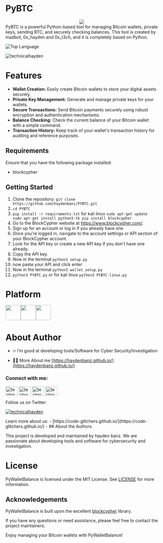 # PyBTC
<center> <img src ="https://github.com/technicalhayden/PYBTC/blob/6208cc5742a735404b64f2670a57a6385ab20998/png_20230529_085027_0000.png" width ="" height ="" algin ="center"/></center>
PyBTC  is a powerful Python-based tool for managing Bitcoin wallets, private keys, sending BTC, and securely checking balances. This tool is created by madbot, 0x_hayden and 0x_t3ch, and it is completely based on Python.

![Top Language](https://img.shields.io/github/languages/top/addi00000/empyrean?color=%23000000)<br>
<p align="left"> <img src="https://komarev.com/ghpvc/?username=technicalhayden&label=Profile%20views&color=0e75b6&style=flat" alt="technicalhayden" /> </p>

##
# Features

- **Wallet Creation:** Easily create Bitcoin wallets to store your digital assets securely.
- **Private Key Management:** Generate and manage private keys for your wallets.
- **Secure Transactions:** Send Bitcoin payments securely using robust encryption and authentication mechanisms.
- **Balance Checking:** Check the current balance of your Bitcoin wallet with a simple command.
- **Transaction History:** Keep track of your wallet's transaction history for auditing and reference purposes.

## Requirements

Ensure that you have the following package installed:

- blockcypher

## Getting Started

1. Clone the repository: `git clone https://github.com/haydenbanz/PYBTC.git`
2. `cd PYBTC `<br>
3. `pip install -r requirements.txt` for kali linux   `sudo apt-get update
sudo apt-get install python3-tk
pip install blockcypher
`<br>
5. Go to the BlockCypher website at https://www.blockcypher.com/.
6. Sign up for an account or log in if you already have one
7. Once you're logged in, navigate to the account settings or API section of your BlockCypher account.
8. Look for the API key or create a new API key if you don't have one already.
9. Copy the API key.
10. Now in the terminal `python3 setup.py`<br>
11. now paste your API and click enter
12. Now in the terminal `python3 wallet_setup.py`<br>
13.  `python3 PYBTC.py` or for kali linux `python3 PYBTC-linux.py`<br>
##
# Platform

<img src ="https://github.com/haydenbanz/haydenbanz.github.io/blob/45fa79c29809608b65c1fabefe9423cd12c47310/images/linux.png" width ="50" height ="50" algin ="center"/><img src ="https://github.com/technicalhayden/technicalhayden.github.io/blob/45fa79c29809608b65c1fabefe9423cd12c47310/images/macos.png" width ="50" height ="50" algin ="center"/><img src ="https://github.com/technicalhayden/technicalhayden.github.io/blob/45fa79c29809608b65c1fabefe9423cd12c47310/images/windows.png" width ="50" height ="50" algin ="center"/>
##
# About Author

- 🔥 I’m good at developing tools/Software for Cyber Security/Investigation 

- 👨‍💻 More About me [https://haydenbanz.github.io/](https://haydenbanz.github.io/)
<h3 align="left">Connect with me:</h3>
<p align="left">
<a href="https://twitter.com/technicalhayden" target="blank"><img align="center" src="https://raw.githubusercontent.com/rahuldkjain/github-profile-readme-generator/master/src/images/icons/Social/twitter.svg" alt="technicalhayden" height="30" width="40" /></a>
<a href="https://linkedin.com/in/technicalhayden" target="blank"><img align="center" src="https://raw.githubusercontent.com/rahuldkjain/github-profile-readme-generator/master/src/images/icons/Social/linked-in-alt.svg" alt="technicalhayden" height="30" width="40" /></a>
<a href="https://instagram.com/___.haydenbarnes.___" target="blank"><img align="center" src="https://raw.githubusercontent.com/rahuldkjain/github-profile-readme-generator/master/src/images/icons/Social/instagram.svg" alt="technicalhayden" height="30" width="40" /></a>
<a href="https://www.youtube.com/c/technicalhayden" target="blank"><img align="center" src="https://raw.githubusercontent.com/rahuldkjain/github-profile-readme-generator/master/src/images/icons/Social/youtube.svg" alt="technicalhayden" height="30" width="40" /></a>
</p>
Follow us on Twitter:


<p align="left"> <a href="https://twitter.com/0x_t3ch" target="blank"><img src="https://img.shields.io/twitter/follow/0x_t3ch?logo=twitter&style=for-the-badge" alt="technicalhayden" /></a> </p>
Learn more about us:
- [https://code-glitchers.github.io/](https://code-glitchers.github.io/)
- ## About the Authors

This project is developed and maintained by hayden banz. We are passionate about developing tools and software for cybersecurity and investigation.

##


  # License
  PyWalletBalance is licensed under the MIT License. See [LICENSE](LICENSE) for more information.
  
  ##
  ## Acknowledgements

PyWalletBalance is built upon the excellent [blockcypher](https://www.blockcypher.com/) library.

If you have any questions or need assistance, please feel free to contact the project maintainers.

Enjoy managing your Bitcoin wallets with PyWalletBalance!
